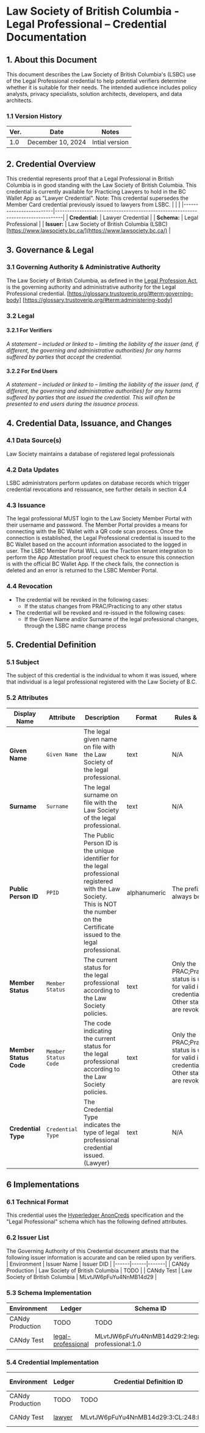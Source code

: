 # Law Society of British Columbia - Legal Professional – Credential Documentation

## 1. About this Document

This document describes the Law Society of British Columbia's (LSBC) use of the Legal Professional credential to help potential verifiers determine whether it is suitable for their needs. The intended audience includes policy analysts, privacy specialists, solution architects, developers, and data architects.

### 1.1 Version History

| Ver. | Date | Notes |
|------|------|-------|
| 1.0  | December 10, 2024     | Intial version       |

## 2. Credential Overview
This credential represents proof that a Legal Professional in British Columbia is in good standing with the Law Society of British Columbia. This credential is currently available for Practicing Lawyers to hold in the BC Wallet App as "Lawyer Credential".
Note: This credential supersedes the Member Card credential previously issued to lawyers from LSBC.
|              |                                                                |
|-------------------------|---------------------------------------------------------------------------------|
| **Credential:**         | Lawyer Credential                                          |
| **Schema:**             | Legal Professional                                          |
| **Issuer:**             | Law Society of British Columbia (LSBC) <br/> [https://www.lawsociety.bc.ca/](https://www.lawsociety.bc.ca/) |     

## 3. Governance & Legal

### 3.1 Governing Authority & Administrative Authority
The Law Society of British Columbia, as defined in the [Legal Profession Act](https://www.bclaws.gov.bc.ca/civix/document/id/complete/statreg/98009_01), is the governing authority and administrative authority for the Legal Professional credential.
[https://glossary.trustoverip.org/#term:governing-body]
[https://glossary.trustoverip.org/#term:administering-body]

### 3.2 Legal

#### 3.2.1 For Verifiers
_A statement – included or linked to – limiting the liability of the issuer (and, if different, the governing and administrative authorities) for any harms suffered by parties that accept the credential._

#### 3.2.2 For End Users
_A statement – included or linked to – limiting the liability of the issuer (and, if different, the governing and administrative authorities) for any harms suffered by parties that are issued the credential. This will often be presented to end users during the issuance process._

## 4. Credential Data, Issuance, and Changes

### 4.1 Data Source(s)
Law Society maintains a database of registered legal professionals

### 4.2 Data Updates
LSBC administrators perform updates on database records which trigger credential revocations and reissuance, see further details in section 4.4

### 4.3 Issuance
The legal professional MUST login to the Law Society Member Portal with their username and password. The Member Portal provides a means for connecting with the BC Wallet with a QR code scan process. Once the connection is established, the Legal Professional credential is issued to the BC Wallet based on the account information associated to the logged in user. The LSBC Member Portal WILL use the Traction tenant integration to perform the App Attestation proof request check to ensure this connection is with the official BC Wallet App. If the check fails, the connection is deleted and an error is returned to the LSBC Member Portal.

### 4.4 Revocation
- The credential will be revoked in the following cases:
  - If the status changes from PRAC/Practicing to any other status
- The credential will be revoked and re-issued in the following cases:
  - If the Given Name and/or Surname of the legal professional changes, through the LSBC name change process

## 5. Credential Definition

### 5.1 Subject
The subject of this credential is the individual to whom it was issued, where that individual is a legal professional registered with the Law Society of B.C.

### 5.2 Attributes

| **Display Name**         | **Attribute**            | **Description**                                                                                                       | **Format**               | **Rules & Notes**        | **Examples**             |
|--------------------------|--------------------------|-----------------------------------------------------------------------------------------------------------------------|--------------------------|--------------------------|--------------------------|
| **Given Name**           | `Given Name`             | The legal given name on file with the Law Society of the legal professional.                                          | text                     | N/A                      | John Robert              |
| **Surname**              | `Surname`                | The legal surname on file with the Law Society of the legal professional.                                             | text                     | N/A                      | Smith                    |
| **Public Person ID**     | `PPID`                   | The Public Person ID is the unique identifier for the legal professional registered with the Law Society. This is NOT the number on the Certificate issued to the legal professional. | alphanumeric             | The prefix will always be MC | MC238946                 |
| **Member Status**        | `Member Status`          | The current status for the legal professional according to the Law Society policies.                                  | text                     | Only the PRAC;Practicing status is used for valid issued credentials. Other statuses are revoked. | PRAC                     |
| **Member Status Code**   | `Member Status Code`     | The code indicating the current status for the legal professional according to the Law Society policies.               | text                     | Only the PRAC;Practicing status is used for valid issued credentials. Other statuses are revoked. | Practicing               |
| **Credential Type**      | `Credential Type`        | The Credential Type indicates the type of legal professional credential issued. (Lawyer)                               | text                     | N/A                      | Lawyer                   |

## 6 Implementations
### 6.1 Technical Format
This credential uses the [Hyperledger AnonCreds](https://github.com/hyperledger/anoncreds/) specification and the "Legal Professional" schema which has the following defined attributes.

### 6.2 Issuer List
The Governing Authority of this Credential document attests that the following issuer information is accurate and can be relied upon by verifiers.
| Environment | Issuer Name | Issuer DID |
|------|------|-------|
| CANdy Production  | Law Society of British Columbia     | TODO   |
| CANdy Test  | Law Society of British Columbia     | MLvtJW6pFuYu4NnMB14d29   |

### 5.3 Schema Implementation
|Environment|Ledger|Schema ID|
|---|---|---|
|CANdy Production|TODO|TODO|
|CANdy Test|[legal-professional](https://candyscan.idlab.org/tx/CANDY_TEST/domain/248)|MLvtJW6pFuYu4NnMB14d29:2:legal-professional:1.0|

### 5.4 Credential Implementation
|Environment|Ledger|Credential Definition ID|OCA Bundle|
|---|---|---|---|
|CANdy Production|TODO|TODO|TODO|
|CANdy Test|[lawyer](https://candyscan.idlab.org/tx/CANDY_TEST/domain/249)|MLvtJW6pFuYu4NnMB14d29:3:CL:248:lawyer|[Lawyer Credential](https://github.com/bcgov/aries-oca-bundles/tree/main/OCABundles/schema/bcgov-digital-trust/lawyer-credential)|

